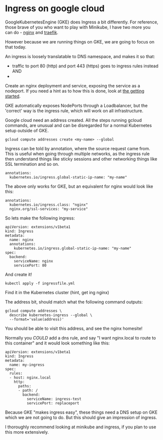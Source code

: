 # Ingress on google cloud

GoogleKubernetesEngine (GKE) does Ingress a bit differently. For reference, those brave of you who want to play with Minikube, I have two more you can do - [nginx](03-ingress-nginx.md) and [traefik](03-ingress-traefik.md).

However because we are running things on GKE, we are going to focus on that today. 

An ingress is loosely translatable to DNS namespace, and makes it so that: 
- traffic to port 80 (http) and port 443 (https) goes to ingress rules instead AND
- 


Create an nginx deployment and service, exposing the service as a nodeport. If you need a hint as to how this is done, look at [the getting started](01-getting-started.md).

GKE automatically exposes NodePorts through a Loadbalancer, but the 'correct' way is the ingress rule, which will work on all infrastructure. 

Google cloud need an address created. All the steps running gcloud commands, are unusual and can be disregarded for a normal Kubernetes setup outside of GKE. 

```
gcloud compute addresses create <my-name> --global
```
Ingress can be told by annotation, where the source request came from. This is useful when going through multiple networks, as the ingress rule then understand things like sticky sessions and other networking things like SSL termination and so on. 

```
annotations:
  kubernetes.io/ingress.global-static-ip-name: "my-name"
```

The above only works for GKE, but an equivalent for nginx would look like this: 

```
annotations:
  kubernetes.io/ingress.class: "nginx"
  nginx.org/ssl-services: "my-service"
```

So lets make the following ingress: 

```
apiVersion: extensions/v1beta1
kind: Ingress
metadata:
  name: nginx
  annotations:
    kubernetes.io/ingress.global-static-ip-name: "my-name"
spec:
  backend:
    serviceName: nginx
    servicePort: 80
```

And create it! 
```
kubectl apply -f ingressfile.yml
```

Find it in the Kubernetes cluster (hint, get ing nginx)

The address bit, should match what the following command outputs: 
```
gcloud compute addresses \
  describe kubernetes-ingress --global \
  --format='value(address)'
```

You should be able to visit this address, and see the nginx homesite! 

Normally you *COULD* add a dns rule, and say "I want nginx.local to route to this container" and it would look something like this: 
```
apiVersion: extensions/v1beta1
kind: Ingress
metadata:
  name: my-ingress
spec:
  rules:
  - host: nginx.local
    http:
      paths:
      - path: /
        backend:
          serviceName: ingress-test
          servicePort: replaceport
```

Because GKE "makes ingress easy", these things need a DNS setup on GKE which we are not going to do. But this should give an impression of ingress. 

I thoroughly recommend looking at minikube and ingress, if you plan to use this more extensively.